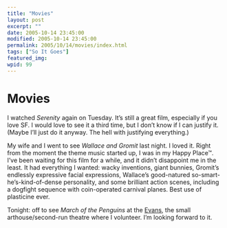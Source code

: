 ```yaml
---
title: "Movies"
layout: post
excerpt: ""
date: 2005-10-14 23:45:00
modified: 2005-10-14 23:45:00
permalink: 2005/10/14/movies/index.html
tags: ["So It Goes"]
featured_img: 
wpid: 99
---
```


# Movies

I watched *Serenity* again on Tuesday. It’s still a great film, especially if you love SF. I would love to see it a third time, but I don’t know if I can justify it. (Maybe I’ll just do it anyway. The hell with justifying everything.)

My wife and I went to see *Wallace and Gromit* last night. I loved it. Right from the moment the theme music started up, I was in my Happy Place™. I’ve been waiting for this film for a while, and it didn’t disappoint me in the least. It had everything I wanted: wacky inventions, giant bunnies, Gromit’s endlessly expressive facial expressions, Wallace’s good-natured so-smart-he’s-kind-of-dense personality, and some brilliant action scenes, including a dogfight sequence with coin-operated carnival planes. Best use of plasticine ever.

Tonight: off to see *March of the Penguins* at the [Evans](http://www.filmfest.mb.ca/), the small arthouse/second-run theatre where I volunteer. I’m looking forward to it.